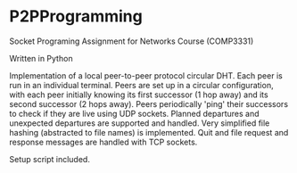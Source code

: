 # P2PProgramming
Socket Programing Assignment for Networks Course (COMP3331)

Written in Python

Implementation of a local peer-to-peer protocol circular DHT. Each peer is run in an individual terminal. Peers are set up in a circular configuration, with each peer initially knowing its first successor (1 hop away) and its second successor (2 hops away). Peers periodically 'ping' their successors to check if they are live using UDP sockets. Planned departures and unexpected departures are supported and handled. Very simplified file hashing (abstracted to file names) is implemented. Quit and file request and response messages are handled with TCP sockets.

Setup script included.
